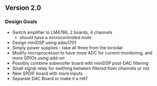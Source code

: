 ## Version 2.0

### Design Goals
- Switch amplifier to LM4766, 2 boards, 4 channels
    - should have a microcontrolled mute
- Design miniDSP using adau1701
- Simply power supplies - take all three from the toroidal
- Modify microprocessor to have more ADC for current monitoring, and more GPIOs using add-on
- Possibly combine subwoofer board with miniDSP post-DAC filtering
- Small signal relay for swithing between filtered from channels or not
- New SPDIF board with more inputs
- Separate DAC Board or make it a HAT
